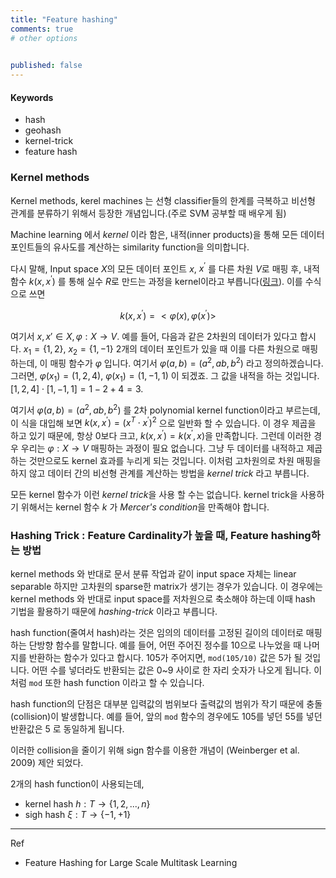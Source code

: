 ```yaml
---
title: "Feature hashing"
comments: true
# other options

  
published: false
---
```


#### Keywords
- hash
- geohash
- kernel-trick
- feature hash
 


### Kernel methods

Kernel methods, kerel machines 는 선형 classifier들의 한계를 극복하고 비선형 관계를 분류하기 위해서 등장한 개념입니다.(주로 SVM 공부할 때 배우게 됨)

Machine learning 에서 *kernel* 이라 함은, 내적(inner products)을 통해 모든 데이터 포인트들의 유사도를 계산하는 similarity function을 의미합니다.

다시 말해, Input space $X$의 모든 데이터 포인트 $x$, $x^{'}$ 를 다른 차원 $V$로 매핑 후, 내적 함수 $k(x, x^{'})$ 를 통해 실수 $R$로 만드는 과정을 kernel이라고 부릅니다([링크](https://en.wikipedia.org/wiki/Kernel_method)). 이를 수식으로 쓰면 

$$k(x,x^{'}) = <\varphi(x), \varphi(x^{'})>$$ 

여기서 $x, x{'}\in X, \varphi:X\to V$. 예를 들어, 다음과 같은 2차원의 데이터가 있다고 합시다.  $x_{1} = \{1,2\}$,  $x_{2} = \{1,-1\}$ 2개의 데이터 포인트가 있을 때 이를 다른 차원으로 매핑하는데, 이 매핑 함수가 $\varphi$ 입니다. 여기서 $\varphi(a,b)=(a^{2},ab,b^{2})$ 라고 정의하겠습니다. 그러면, $\varphi(x_{1}) = (1,2,4)$, $\varphi(x_{1}) = (1,-1,1)$ 이 되겠죠. 그 값을 내적을 하는 것입니다. $[1,2,4]\cdot[1,-1,1]=1-2+4=3$.

여기서 $\varphi(a,b)=(a^{2},ab,b^{2})$ 를 2차 polynomial kernel function이라고 부르는데, 이 식을 대입해 보면 $k(x,x^{'}) = (x^{T} \cdot x^{'})^2$ 으로 일반화 할 수 있습니다. 이 경우 제곱을 하고 있기 때문에, 항상 0보다 크고, $k(x,x^{'}) = k(x^{'},x)$을 만족합니다. 그런데 이러한 경우 우리는 $\varphi:X\to V$ 매핑하는 과정이 필요 없습니다. 그냥 두 데이터를 내적하고 제곱하는 것만으로도 kernel 효과를 누리게 되는 것입니다. 이처럼 고차원의로 차원 매핑을 하지 않고 데이터 간의 비선형 관계를 계산하는 방법을 *kernel trick* 라고 부릅니다.

모든 kernel 함수가 이런 *kernel trick*을 사용 할 수는 없습니다. kernel trick을 사용하기 위해서는 kernel 함수 $k$ 가 *Mercer's condition*을 만족해야 합니다.



### Hashing Trick : Feature Cardinality가 높을 때, Feature hashing하는 방법

kernel methods 와 반대로 문서 분류 작업과 같이 input space 자체는 linear separable 하지만 고차원의 sparse한 matrix가 생기는 경우가 있습니다. 이 경우에는 kernel methods 와 반대로 input space를 저차원으로 축소해야 하는데 이때 hash 기법을 활용하기 때문에 *hashing-trick* 이라고 부릅니다.

hash function(줄여서 hash)라는 것은 임의의 데이터를 고정된 길이의 데이터로 매핑하는 단방향 함수를 말합니다. 예를 들어, 어떤 주어진 정수를 10으로 나누었을 때 나머지를 반환하는 함수가 있다고 합시다. 105가 주어지면, ```mod(105/10)``` 값은 5가 될 것입니다. 어떤 수를 넣더라도 반환되는 값은 0~9 사이로 한 자리 숫자가 나오게 됩니다. 이처럼 ```mod``` 또한 hash function 이라고 할 수 있습니다.

hash function의 단점은 대부분 입력값의 범위보다 출력값의 범위가 작기 때문에 충돌(collision)이 발생합니다. 예를 들어, 앞의 ```mod``` 함수의 경우에도 105를 넣던 55를 넣던 반환값은 5 로 동일하게 됩니다.

이러한 collision을 줄이기 위해 sign 함수를 이용한 개념이 (Weinberger et al. 2009) 제안 되었다.

2개의 hash function이 사용되는데, 

- kernel hash $h:T \to \{1,2,...,n\}$
- sigh hash $\xi:T \to \{-1, +1\}$




---
Ref

- Feature Hashing for Large Scale Multitask Learning

